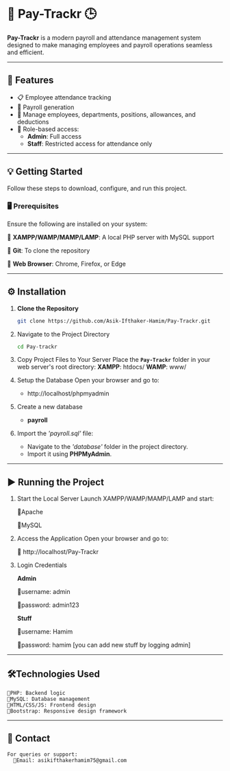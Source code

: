 # **💼 Pay-Trackr 🕒**

**Pay-Trackr** is a modern payroll and attendance management system designed to make managing employees and payroll operations seamless and efficient.

---

## 📌 Features
- 📋 Employee attendance tracking
- 💼 Payroll generation
- 🏢 Manage employees, departments, positions, allowances, and deductions
- 🔐 Role-based access:
  - **Admin**: Full access
  - **Staff**: Restricted access for attendance only

---

## 💡 Getting Started

Follow these steps to download, configure, and run this project.

### 🖥️ Prerequisites
Ensure the following are installed on your system:

 🔹 **XAMPP/WAMP/MAMP/LAMP**: A local PHP server with MySQL support
 
 🔹 **Git**: To clone the repository
 
 🔹 **Web Browser**: Chrome, Firefox, or Edge

---

## ⚙️ Installation

1. **Clone the Repository**
   ```bash
   git clone https://github.com/Asik-Ifthaker-Hamim/Pay-Trackr.git
2. Navigate to the Project Directory
   ```bash
   cd Pay-trackr
4. Copy Project Files to Your Server
   Place the **`Pay-Trackr`** folder in your web server's root directory:
      **XAMPP**: htdocs/
      **WAMP**: www/
5. Setup the Database
   Open your browser and go to:
     - http://localhost/phpmyadmin
   
6. Create a new database
     - **payroll**
7. Import the *'payroll.sql'* file:
    - Navigate to the *'database'* folder in the project directory.
    - Import it using **PHPMyAdmin**.

---


## ▶️ Running the Project

1. Start the Local Server
   Launch XAMPP/WAMP/MAMP/LAMP and start:
   
      🔹Apache
   
      🔹MySQL
   
3. Access the Application
   Open your browser and go to:
   
      🔹 http://localhost/Pay-Trackr
   
5. Login Credentials
   
   **Admin**
   
    🔹username: admin
   
    🔹password: admin123

    **Stuff**
   
    🔹username: Hamim
   
    🔹password: hamim
    [you can add new stuff by logging admin]

---


## 🛠️Technologies Used

    🔹PHP: Backend logic
    🔹MySQL: Database management
    🔹HTML/CSS/JS: Frontend design
    🔹Bootstrap: Responsive design framework

---

## 📧 Contact
    For queries or support:
      🔹Email: asikifthakerhamim75@gmail.com


